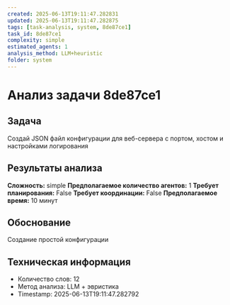```yaml
---
created: 2025-06-13T19:11:47.282831
updated: 2025-06-13T19:11:47.282875
tags: [task-analysis, system, 8de87ce1]
task_id: 8de87ce1
complexity: simple
estimated_agents: 1
analysis_method: LLM+heuristic
folder: system
---
```


# Анализ задачи 8de87ce1

## Задача
Создай JSON файл конфигурации для веб-сервера с портом, хостом и настройками логирования

## Результаты анализа

**Сложность:** simple
**Предполагаемое количество агентов:** 1
**Требует планирования:** False
**Требует координации:** False
**Предполагаемое время:** 10 минут

## Обоснование
Создание простой конфигурации

## Техническая информация
- Количество слов: 12
- Метод анализа: LLM + эвристика
- Timestamp: 2025-06-13T19:11:47.282792
